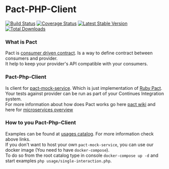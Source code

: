 # Pact-PHP-Client
[![Build Status](https://travis-ci.org/madkom/Pact-PHP-Client.svg?branch=master)](https://travis-ci.org/madkom/Pact-PHP-Client)
[![Coverage Status](https://coveralls.io/repos/github/madkom/Pact-PHP-Client/badge.svg?branch=master)](https://coveralls.io/github/madkom/Pact-PHP-Client?branch=master)
[![Latest Stable Version](https://poser.pugx.org/madkom/pact-php-client/v/stable)](https://packagist.org/packages/madkom/pact-php-client)
[![Total Downloads](https://poser.pugx.org/madkom/pact-php-client/downloads)](https://packagist.org/packages/madkom/pact-php-client)

### What is Pact
Pact is [consumer driven contract](http://martinfowler.com/articles/consumerDrivenContracts.html). Is a way to define contract between consumers and provider.  
It help to keep your provider's API compatible with your consumers.

### Pact-Php-Client
Is client for [pact-mock-service](https://github.com/bethesque/pact-mock_service). Which is just implementation of [Ruby Pact](https://github.com/realestate-com-au/pact).  
Your tests against provider can be run as part of your Continues Integration system.   
For more information about how does Pact works go here [pact wiki](https://github.com/realestate-com-au/pact/wiki) and here for [microservices overview](http://dius.com.au/2016/02/03/microservices-pact) 


### How to you Pact-Php-Client
Examples can be found at [usages catalog](http://dius.com.au/2016/02/03/microservices-pact). For more information check above links.  
If you don't want to host your own `pact-mock-service`, you can use our docker image (You need to have `docker-compose`).  
To do so from the root catalog type in console `docker-compose up -d` and start examples `php usage/single-interaction.php`.